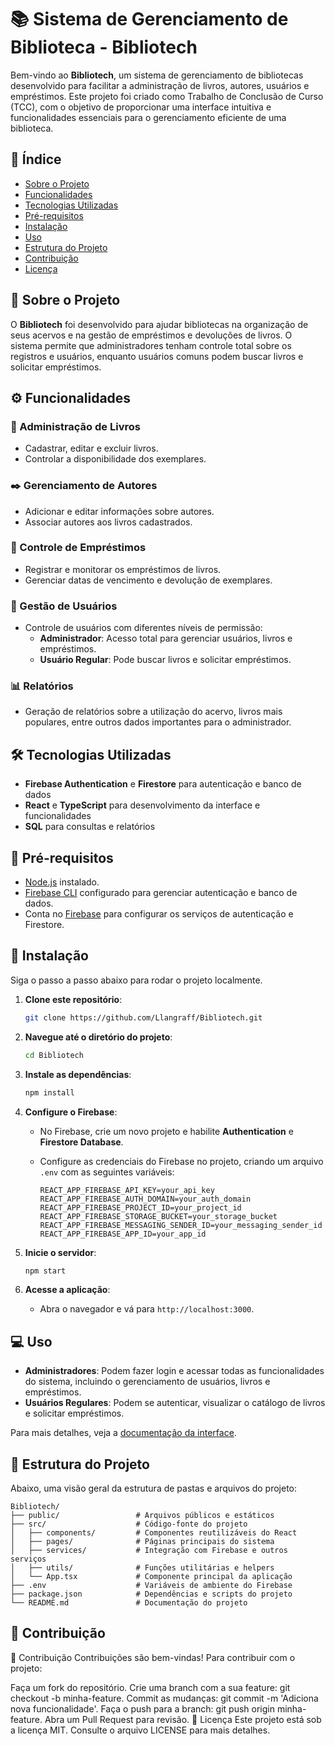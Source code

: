 # 📚 Sistema de Gerenciamento de Biblioteca - Bibliotech

Bem-vindo ao **Bibliotech**, um sistema de gerenciamento de bibliotecas desenvolvido para facilitar a administração de livros, autores, usuários e empréstimos. Este projeto foi criado como Trabalho de Conclusão de Curso (TCC), com o objetivo de proporcionar uma interface intuitiva e funcionalidades essenciais para o gerenciamento eficiente de uma biblioteca.

## 📖 Índice
- [Sobre o Projeto](#-sobre-o-projeto)
- [Funcionalidades](#-funcionalidades)
- [Tecnologias Utilizadas](#-tecnologias-utilizadas)
- [Pré-requisitos](#-pré-requisitos)
- [Instalação](#-instalação)
- [Uso](#-uso)
- [Estrutura do Projeto](#-estrutura-do-projeto)
- [Contribuição](#-contribuição)
- [Licença](#-licença)

## 🌟 Sobre o Projeto
O **Bibliotech** foi desenvolvido para ajudar bibliotecas na organização de seus acervos e na gestão de empréstimos e devoluções de livros. O sistema permite que administradores tenham controle total sobre os registros e usuários, enquanto usuários comuns podem buscar livros e solicitar empréstimos.

## ⚙️ Funcionalidades

### 🔖 Administração de Livros
- Cadastrar, editar e excluir livros.
- Controlar a disponibilidade dos exemplares.

### ✒️ Gerenciamento de Autores
- Adicionar e editar informações sobre autores.
- Associar autores aos livros cadastrados.

### 📅 Controle de Empréstimos
- Registrar e monitorar os empréstimos de livros.
- Gerenciar datas de vencimento e devolução de exemplares.

### 👤 Gestão de Usuários
- Controle de usuários com diferentes níveis de permissão:
  - **Administrador**: Acesso total para gerenciar usuários, livros e empréstimos.
  - **Usuário Regular**: Pode buscar livros e solicitar empréstimos.

### 📊 Relatórios
- Geração de relatórios sobre a utilização do acervo, livros mais populares, entre outros dados importantes para o administrador.

## 🛠 Tecnologias Utilizadas

- **Firebase Authentication** e **Firestore** para autenticação e banco de dados
- **React** e **TypeScript** para desenvolvimento da interface e funcionalidades
- **SQL** para consultas e relatórios

## 📝 Pré-requisitos

- [Node.js](https://nodejs.org/) instalado.
- [Firebase CLI](https://firebase.google.com/docs/cli) configurado para gerenciar autenticação e banco de dados.
- Conta no [Firebase](https://firebase.google.com/) para configurar os serviços de autenticação e Firestore.

## 🚀 Instalação

Siga o passo a passo abaixo para rodar o projeto localmente.

1. **Clone este repositório**:

    ```bash
    git clone https://github.com/Llangraff/Bibliotech.git
    ```

2. **Navegue até o diretório do projeto**:

    ```bash
    cd Bibliotech
    ```

3. **Instale as dependências**:

    ```bash
    npm install
    ```

4. **Configure o Firebase**:
   - No Firebase, crie um novo projeto e habilite **Authentication** e **Firestore Database**.
   - Configure as credenciais do Firebase no projeto, criando um arquivo `.env` com as seguintes variáveis:

     ```env
     REACT_APP_FIREBASE_API_KEY=your_api_key
     REACT_APP_FIREBASE_AUTH_DOMAIN=your_auth_domain
     REACT_APP_FIREBASE_PROJECT_ID=your_project_id
     REACT_APP_FIREBASE_STORAGE_BUCKET=your_storage_bucket
     REACT_APP_FIREBASE_MESSAGING_SENDER_ID=your_messaging_sender_id
     REACT_APP_FIREBASE_APP_ID=your_app_id
     ```

5. **Inicie o servidor**:

    ```bash
    npm start
    ```

6. **Acesse a aplicação**:
   - Abra o navegador e vá para `http://localhost:3000`.

## 💻 Uso

- **Administradores**: Podem fazer login e acessar todas as funcionalidades do sistema, incluindo o gerenciamento de usuários, livros e empréstimos.
- **Usuários Regulares**: Podem se autenticar, visualizar o catálogo de livros e solicitar empréstimos.

Para mais detalhes, veja a [documentação da interface](#-estrutura-do-projeto).

## 📂 Estrutura do Projeto

Abaixo, uma visão geral da estrutura de pastas e arquivos do projeto:

```plaintext
Bibliotech/
├── public/                 # Arquivos públicos e estáticos
├── src/                    # Código-fonte do projeto
│   ├── components/         # Componentes reutilizáveis do React
│   ├── pages/              # Páginas principais do sistema
│   ├── services/           # Integração com Firebase e outros serviços
│   ├── utils/              # Funções utilitárias e helpers
│   └── App.tsx             # Componente principal da aplicação
├── .env                    # Variáveis de ambiente do Firebase
├── package.json            # Dependências e scripts do projeto
└── README.md               # Documentação do projeto
```
## 🤝 Contribuição
🤝 Contribuição
Contribuições são bem-vindas! Para contribuir com o projeto:

Faça um fork do repositório.
Crie uma branch com a sua feature: git checkout -b minha-feature.
Commit as mudanças: git commit -m 'Adiciona nova funcionalidade'.
Faça o push para a branch: git push origin minha-feature.
Abra um Pull Request para revisão.
📜 Licença
Este projeto está sob a licença MIT. Consulte o arquivo LICENSE para mais detalhes.
